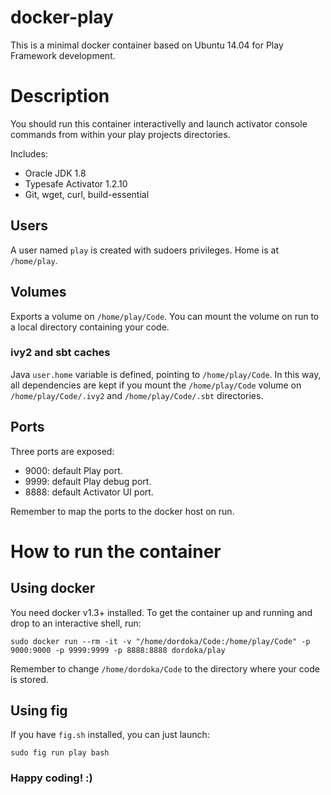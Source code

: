 docker-play
===========

This is a minimal docker container based on Ubuntu 14.04 for Play Framework development.

# Description
You should run this container interactivelly and launch activator console commands from within your play projects directories.

Includes:

 - Oracle JDK 1.8
 - Typesafe Activator 1.2.10
 - Git, wget, curl, build-essential

## Users
A user named `play` is created with sudoers privileges. Home is at `/home/play`.

## Volumes
Exports a volume on `/home/play/Code`.
You can mount the volume on run to a local directory containing your code.

### ivy2 and sbt caches

Java `user.home` variable is defined, pointing to `/home/play/Code`.
In this way, all dependencies are kept if you mount the `/home/play/Code` volume on `/home/play/Code/.ivy2` and `/home/play/Code/.sbt` directories.

## Ports
Three ports are exposed:
 - 9000: default Play port.
 - 9999: default Play debug port.
 - 8888: default Activator UI port.

Remember to map the ports to the docker host on run.

# How to run the container
## Using docker
You need docker v1.3+ installed. To get the container up and running and drop to an interactive shell, run:
 
```
sudo docker run --rm -it -v "/home/dordoka/Code:/home/play/Code" -p 9000:9000 -p 9999:9999 -p 8888:8888 dordoka/play
```
Remember to change `/home/dordoka/Code` to the directory where your code is stored.

## Using fig
If you have `fig.sh` installed, you can just launch:
```
sudo fig run play bash
```

### Happy coding! :)
